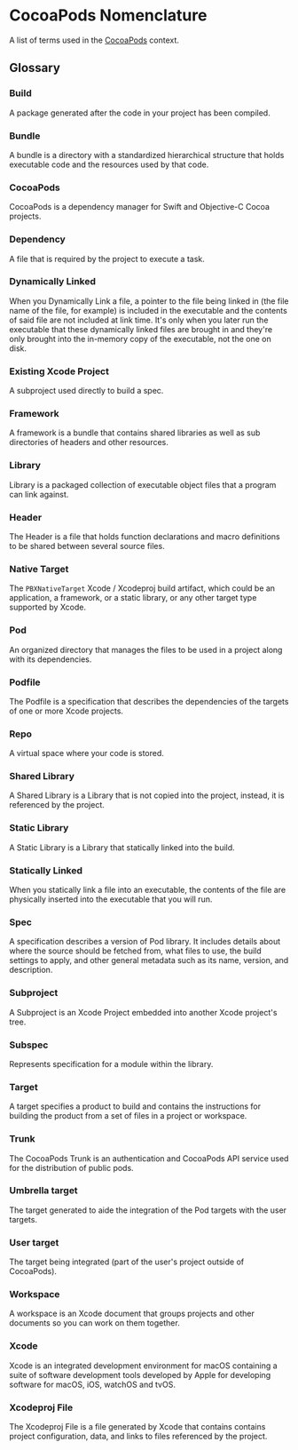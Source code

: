 # CocoaPods Nomenclature
A list of terms used in the [CocoaPods](https://github.com/CocoaPods/CocoaPods) context.

## Glossary

### Build
A package generated after the code in your project has been compiled.

### Bundle
A bundle is a directory with a standardized hierarchical structure that holds executable code and the resources used by that code.

### CocoaPods
CocoaPods is a dependency manager for Swift and Objective-C Cocoa projects.

### Dependency
A file that is required by the project to execute a task.

### Dynamically Linked
When you Dynamically Link a file, a pointer to the file being linked in (the file name of the file, for example) is included in the executable and the contents of said file are not included at link time. It's only when you later run the executable that these dynamically linked files are brought in and they're only brought into the in-memory copy of the executable, not the one on disk.

### Existing Xcode Project
A subproject used directly to build a spec.

### Framework
A framework is a bundle that contains shared libraries as well as sub directories of headers and other resources.

### Library
Library is a packaged collection of executable object files that a program can link against.

### Header
The Header is a file that holds function declarations and macro definitions to be shared between several source files.

### Native Target
The `PBXNativeTarget` Xcode / Xcodeproj build artifact, which could be an application, a framework, or a static library, or any other target type supported by Xcode.

### Pod
An organized directory that manages the files to be used in a project along with its dependencies.

### Podfile
The Podfile is a specification that describes the dependencies of the targets of one or more Xcode projects.

### Repo
A virtual space where your code is stored.

### Shared Library
A Shared Library is a Library that is not copied into the project, instead, it is referenced by the project.

### Static Library
A Static Library is a Library that statically linked into the build.

### Statically Linked
When you statically link a file into an executable, the contents of the file are physically inserted into the executable that you will run.

### Spec
A specification describes a version of Pod library. It includes details about where the source should be fetched from, what files to use, the build settings to apply, and other general metadata such as its name, version, and description.

### Subproject
A Subproject is an Xcode Project embedded into another Xcode project's tree.

### Subspec
Represents specification for a module within the library.

### Target
A target specifies a product to build and contains the instructions for building the product from a set of files in a project or workspace.

### Trunk
The CocoaPods Trunk is an authentication and CocoaPods API service used for the distribution of public pods.

### Umbrella target
The target generated to aide the integration of the Pod targets with the user targets.

### User target
The target being integrated (part of the user's project outside of CocoaPods).

### Workspace
A workspace is an Xcode document that groups projects and other documents so you can work on them together.

### Xcode
Xcode is an integrated development environment for macOS containing a suite of software development tools developed by Apple for developing software for macOS, iOS, watchOS and tvOS.

### Xcodeproj File
The Xcodeproj File is a file generated by Xcode that contains contains project configuration, data, and links to files referenced by the project.